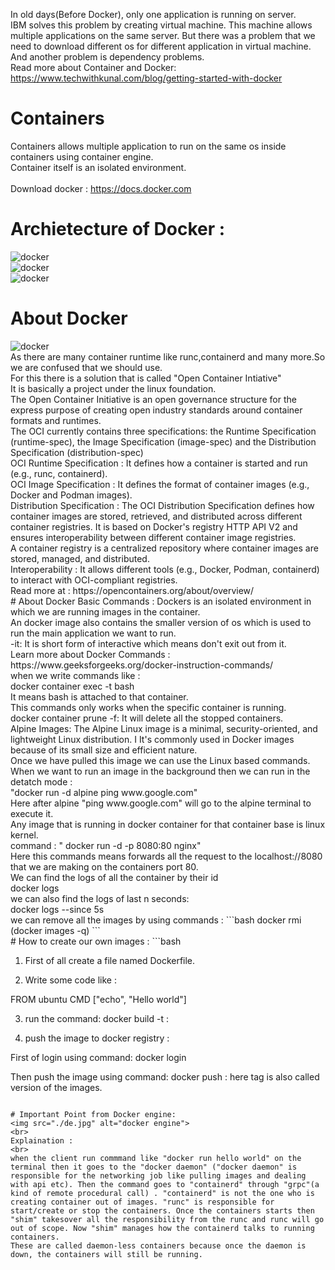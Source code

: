 In old days(Before Docker), only one application is running on server. 
<br>
IBM solves this problem by creating virtual machine. This machine allows multiple applications on the same server. But there was a problem that we need to download different os for different application in virtual machine. 
And another problem is dependency problems. 
<br>
Read more about Container and Docker: 
https://www.techwithkunal.com/blog/getting-started-with-docker
<br>

# Containers 
Containers allows multiple application to run on the same os inside containers using container engine. 
<br>
Container itself is an isolated environment.  
<br>
Download docker : https://docs.docker.com 
<br>
# Archietecture of Docker :
<img src="./d1.jpg" alt="docker">
<br>
<img src="./d2.jpg" alt="docker">
<br>
<img src="./d3.jpg" alt="docker">

# About Docker
<img src="./d4.jpg" alt="docker">
<br>
As there are many container runtime like runc,containerd and many more.So we are confused that we should use. 
<br>
For this there is a solution that is called "Open Container Intiative"
<br>
It is basically a project under the linux foundation.
<br>
The Open Container Initiative is an open governance structure for the express purpose of creating open industry standards around container formats and runtimes.
<br>
The OCI currently contains three specifications: the Runtime Specification (runtime-spec), the Image Specification (image-spec) and the Distribution Specification (distribution-spec)
<br>
OCI Runtime Specification : It defines how a container is started and run (e.g., runc, containerd).
<br>
OCI Image Specification : It  defines the format of container images (e.g., Docker and Podman images).
<br>
Distribution Specification : The OCI Distribution Specification defines how container images are stored, retrieved, and distributed across different container registries. It is based on Docker's registry HTTP API V2 and ensures interoperability between different container image registries.
<br>
A container registry is a centralized repository where container images are stored, managed, and distributed.
<br>
Interoperability : It allows different tools (e.g., Docker, Podman, containerd) to interact with OCI-compliant registries.
<br>
Read more at : https://opencontainers.org/about/overview/
<br>
# About Docker Basic Commands : 
Dockers is an isolated environment in which we are running images in the container.
<br>
An docker image also contains the smaller version of os which is used to run the main application we want to run.
<br>
-it: It is short form of interactive which means don't exit out from it.
<br>
Learn more about Docker Commands :
https://www.geeksforgeeks.org/docker-instruction-commands/
<br>
when we write commands like :
<br>
docker container exec -t <containerID> bash
<br>
It means bash is attached to that container.
<br>
This commands only works when the specific container is running.
<br>
docker container prune -f: It will delete all the stopped containers.
<br>
Alpine Images: The Alpine Linux image is a minimal, security-oriented, and lightweight Linux distribution. I It's commonly used in Docker images because of its small size and efficient nature.
<br>
Once we have pulled this image we can use the Linux based commands.
<br>
When we want to run an image in the background then we can run in the detatch mode :
<br>
"docker run -d alpine ping www.google.com"
<br>
Here after alpine "ping www.google.com" will go to the alpine terminal to execute it.
<br>
Any image that is running in docker container for that container base is linux kernel.
<br>
command : " docker run -d -p 8080:80 nginx"
<br>
Here this commands means forwards all the request to the localhost://8080 that we are making on the containers port 80.
<br>
We can find the logs of all the container by their id
<br>
docker logs <first four numbers or complete container id >
<br>
we can also find the logs of last n seconds:
<br>
docker logs --since 5s <container ID>
<br>
we can remove all the images by using commands :
```bash
docker rmi (docker images -q)
```
<br>
# How to create our own images :
```bash

1. First of all create a file named Dockerfile.

2. Write some code like :

FROM ubuntu
CMD ["echo", "Hello world"]

3. run the command: docker build  -t <imagename>: <version>

4. push the image to docker registry :

First of login using command: docker login

Then push the image using command: docker push <imagename>: <tag> 
here tag is also called version of the images. 
```

# Important Point from Docker engine: 
<img src="./de.jpg" alt="docker engine">
<br>
Explaination : 
<br>
when the client run commmand like "docker run hello world" on the terminal then it goes to the "docker daemon" ("docker daemon" is responsible for the networking job like pulling images and dealing with api etc). Then the command goes to "containerd" through "grpc"(a kind of remote procedural call) . "containerd" is not the one who is creating container out of images. "runc" is responsible for start/create or stop the containers. Once the containers starts then "shim" takesover all the responsibility from the runc and runc will go out of scope. Now "shim" manages how the containerd talks to running containers.
These are called daemon-less containers because once the daemon is down, the containers will still be running. 
